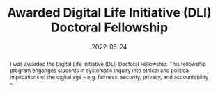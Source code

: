 ---
title: Awarded Digital Life Initiative (DLI) Doctoral Fellowship
image: "https://rgonzalezp.github.io/src/assets/img/general/Award.png"
date: 2022-05-24
abstract: I was awarded the Digital Life Initiative (DLI) Doctoral Fellowship. This fellowship program enganges students in systematic inquiry into ethical and political implications of the digital age – e.g. fairness, security, privacy, and accountability –.
---
